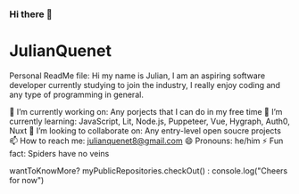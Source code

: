 ### Hi there 👋
# JulianQuenet
Personal ReadMe file:
Hi my name is Julian, I am an aspiring software developer currently studying to join the industry, I really enjoy coding and any type of 
programming in general. 

 🔭 I’m currently working on: Any porjects that I can do in my free time
 🌱 I’m currently learning: JavaScript, Lit, Node.js, Puppeteer, Vue, Hygraph, Auth0, Nuxt
 👯 I’m looking to collaborate on: Any entry-level open soucre projects
 📫 How to reach me: julianquenet8@gmail.com
 😄 Pronouns: he/him
 ⚡ Fun fact: Spiders have no veins

wantToKnowMore? myPublicRepositories.checkOut() : console.log("Cheers for now")
